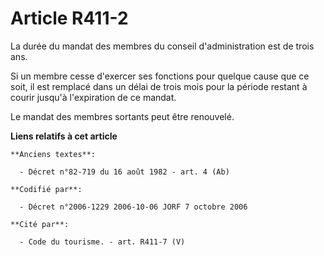 # Article R411-2

La durée du mandat des membres du conseil d'administration est de trois ans.

Si un membre cesse d'exercer ses fonctions pour quelque cause que ce soit, il est remplacé dans un délai de trois mois pour
la période restant à courir jusqu'à l'expiration de ce mandat.

Le mandat des membres sortants peut être renouvelé.

**Liens relatifs à cet article**

	**Anciens textes**:

	  - Décret n°82-719 du 16 août 1982 - art. 4 (Ab)

	**Codifié par**:

	  - Décret n°2006-1229 2006-10-06 JORF 7 octobre 2006

	**Cité par**:

	  - Code du tourisme. - art. R411-7 (V)
